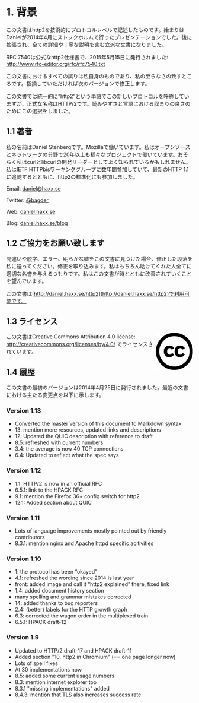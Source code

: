 # 1. 背景

この文書はhttp2を技術的にプロトコルレベルで記述したものです。始まりはDanielが2014年4月にストックホルムで行ったプレゼンテーションでした。後に拡張され、全ての詳細や丁寧な説明を含む立派な文書になりました。

RFC 7540は公式なhttp2仕様書で、2015年5月15日に発行されました: http://www.rfc-editor.org/rfc/rfc7540.txt

この文書におけるすべての誤りは私自身のものであり、私の至らなさの致すところです。指摘していただければ次のバージョンで修正します。

この文書では統一的に”http2”という単語でこの新しいプロトコルを呼称していますが、正式な名称はHTTP/2です。読みやすさと言語における収まりの良さのためにこの選択をしました。

## 1.1 著者

私の名前はDaniel Stenbergです。Mozillaで働いています。私はオープンソースとネットワークの分野で20年以上も様々なプロジェクトで働いています。おそらく私はcurlとlibcurlの開発リーダーとしてよく知られているかもしれません。私はIETF HTTPbisワーキンググループに数年間参加していて、最新のHTTP 1.1に追随するとともに、http2の標準化にも参加しました。

  Email: daniel@haxx.se

  Twitter: [@bagder](https://twitter.com/bagder)

  Web: [daniel.haxx.se](http://daniel.haxx.se/)

  Blog: [daniel.haxx.se/blog](http://daniel.haxx.se/blog/)

## 1.2 ご協力をお願い致します

間違いや脱字、エラー、明らかな嘘をこの文書に見つけた場合、修正した段落を私に送ってください。修正を取り込みます。私はもちろん助けてくれた人全てに適切な名誉を与えるつもりです。私はこの文書が時とともに改善されていくことを望んでいます。

この文書は[http://daniel.haxx.se/http2](http://daniel.haxx.se/http2)で利用可能です。

## 1.3 ライセンス

<img style="float: right;" src="https://raw.githubusercontent.com/bagder/http2-explained/master/images/creative-commons.png" />

この文書はCreative Commons Attribution 4.0 license: http://creativecommons.org/licenses/by/4.0/ でライセンスされています。

## 1.4 履歴

この文書の最初のバージョンは2014年4月25日に発行されました。最近の文書における主たる変更点を以下に示します。

### Version 1.13

- Converted the master version of this document to Markdown syntax
- 13: mention more resources, updated links and descriptions
- 12: Updated the QUIC description with reference to draft
- 8.5: refreshed with current numbers
- 3.4: the average is now 40 TCP connections
- 6.4: Updated to reflect what the spec says

### Version 1.12

- 1.1: HTTP/2 is now in an official RFC
- 6.5.1: link to the HPACK RFC
- 9.1: mention the Firefox 36+ config switch for http2
- 12.1: Added section about QUIC

### Version 1.11

- Lots of language improvements mostly pointed out by friendly contributors
- 8.3.1: mention nginx and Apache httpd specific acitivities

### Version 1.10

- 1: the protocol has been “okayed”
- 4.1: refreshed the wording since 2014 is last year
- front: added image and call it “http2 explained” there, fixed link
- 1.4: added document history section
- many spelling and grammar mistakes corrected
- 14: added thanks to bug reporters
- 2.4: (better) labels for the HTTP growth graph
- 6.3: corrected the wagon order in the multiplexed train
- 6.5.1: HPACK draft-12

### Version 1.9

- Updated to HTTP/2 draft-17 and HPACK draft-11
- Added section "10. http2 in Chromium" (== one page longer now)
- Lots of spell fixes
- At 30 implementations now
- 8.5: added some current usage numbers
- 8.3: mention internet explorer too
- 8.3.1 "missing implementations" added
- 8.4.3: mention that TLS also increases success rate
